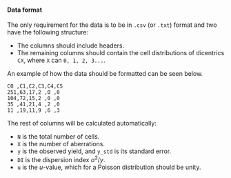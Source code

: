 #### Data format

The only requirement for the data is to be in `.csv` (or `.txt`) format and two have the following structure:

- The columns should include headers.
- The remaining columns should contain the cell distributions of dicentrics `CX`, where `X` can `0, 1, 2, 3...`.

An example of how the data should be formatted can be seen below.

```
C0 ,C1,C2,C3,C4,C5
251,63,17,2 ,0 ,0
104,72,15,2 ,0 ,0
35 ,41,21,4 ,2 ,0
11 ,19,11,9 ,6 ,3
```

The rest of columns will be calculated automatically:

- `N` is the total number of cells.
- `X` is the number of aberrations.
- `y` is the observed yield, and `y_std` is its standard error.
- `DI` is the dispersion index $σ^{2}/y$.
- `u` is the $u$-value, which for a Poisson distribution should be unity.
